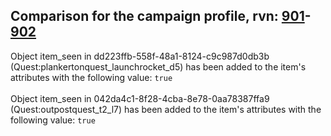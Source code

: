 ## Comparison for the campaign profile, rvn: [901](https://github.com/PRO100KatYT/FortniteProfileRevisions/tree/main/profiles/campaign/901%20campaign.json)-[902](https://github.com/PRO100KatYT/FortniteProfileRevisions/tree/main/profiles/campaign/902%20campaign.json)

Object item_seen in dd223ffb-558f-48a1-8124-c9c987d0db3b (Quest:plankertonquest_launchrocket_d5) has been added to the item's attributes with the following value: `true`
<br><br>
Object item_seen in 042da4c1-8f28-4cba-8e78-0aa78387ffa9 (Quest:outpostquest_t2_l7) has been added to the item's attributes with the following value: `true`
<br><br>
